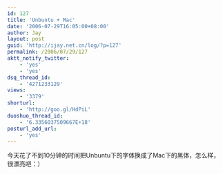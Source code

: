 ```yaml
---
id: 127
title: 'Unbuntu + Mac'
date: '2006-07-29T16:05:00+08:00'
author: Jay
layout: post
guid: 'http://ijay.net.cn/log/?p=127'
permalink: /2006/07/29/127
aktt_notify_twitter:
    - 'yes'
    - 'yes'
dsq_thread_id:
    - '4271233129'
views:
    - '3379'
shorturl:
    - 'http://goo.gl/HdPiL'
duoshuo_thread_id:
    - '6.3356037509667E+18'
posturl_add_url:
    - 'yes'
---
```


今天花了不到10分钟的时间把Unbuntu下的字体换成了Mac下的黑体，怎么样，很漂亮吧：）<br />